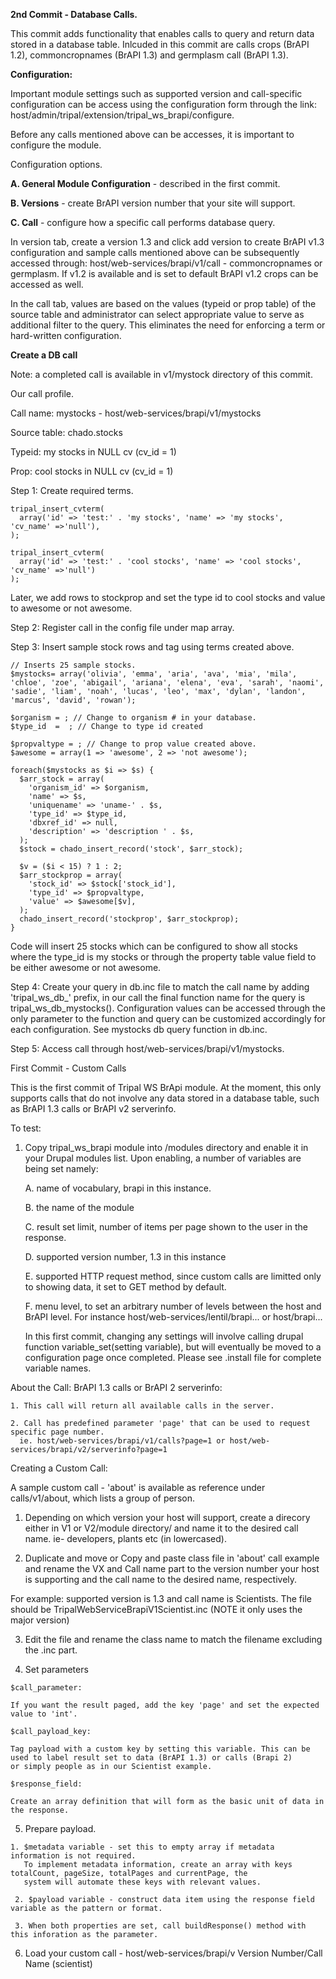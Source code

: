 
**2nd Commit - Database Calls.**

This commit adds functionality that enables calls to query and return data stored in a database table. Inlcuded in this commit are calls crops (BrAPI 1.2), commoncropnames (BrAPI 1.3) and germplasm call (BrAPI 1.3). 

**Configuration:**

Important module settings such as supported version and call-specific configuration can be access using the configuration form through the link: host/admin/tripal/extension/tripal_ws_brapi/configure.

Before any calls mentioned above can be accesses, it is important to configure the module.

Configuration options.

**A. General Module Configuration** - described in the first commit.

**B. Versions** - create BrAPI version number that your site will support.

**C. Call** - configure how a specific call performs database query.


In version tab, create a version 1.3 and click add version to create BrAPI v1.3 configuration and sample calls mentioned above can be subsequently accessed through: host/web-services/brapi/v1/call - commoncropnames or germplasm. If v1.2 is
available and is set to default BrAPI v1.2 crops can be accessed as well.

In the call tab, values are based on the values (typeid or prop table) of the source table and administrator can select
appropriate value to serve as additional filter to the query. This eliminates the need for enforcing a term or hard-written
configuration.

**Create a DB call**

Note: a completed call is available in v1/mystock directory of this commit.

Our call profile.

Call name: mystocks - host/web-services/brapi/v1/mystocks

Source table: chado.stocks

Typeid: my stocks in NULL cv (cv_id = 1)

Prop: cool stocks in NULL cv (cv_id = 1)


Step 1: Create required terms.
  ``` 
  tripal_insert_cvterm(
    array('id' => 'test:' . 'my stocks', 'name' => 'my stocks', 'cv_name' =>'null'),
  );
  
  tripal_insert_cvterm(
    array('id' => 'test:' . 'cool stocks', 'name' => 'cool stocks', 'cv_name' =>'null')
  ); 
  ```
  Later, we add rows to stockprop and set the type id to cool stocks and value to awesome or not awesome.

Step 2: Register call in the config file under map array.

Step 3: Insert sample stock rows and tag using terms created above.
```
// Inserts 25 sample stocks.
$mystocks= array('olivia', 'emma', 'aria', 'ava', 'mia', 'mila', 'chloe', 'zoe', 'abigail', 'ariana', 'elena', 'eva', 'sarah', 'naomi', 'sadie', 'liam', 'noah', 'lucas', 'leo', 'max', 'dylan', 'landon', 'marcus', 'david', 'rowan');

$organism = ; // Change to organism # in your database.
$type_id  =  ; // Change to type id created

$propvaltype = ; // Change to prop value created above.
$awesome = array(1 => 'awesome', 2 => 'not awesome');

foreach($mystocks as $i => $s) {
  $arr_stock = array(
    'organism_id' => $organism,
    'name' => $s,
    'uniquename' => 'uname-' . $s,
    'type_id' => $type_id,
    'dbxref_id' => null,
    'description' => 'description ' . $s,
  );
  $stock = chado_insert_record('stock', $arr_stock);
  
  $v = ($i < 15) ? 1 : 2;
  $arr_stockprop = array(
    'stock_id' => $stock['stock_id'],
    'type_id' => $propvaltype,
    'value' => $awesome[$v],
  );
  chado_insert_record('stockprop', $arr_stockprop);
}
```  
Code will insert 25 stocks which can be configured to show all stocks where the type_id is my stocks or through the property
table value field to be either awesome or not awesome.

Step 4: Create your query in db.inc file to match the call name by adding 'tripal_ws_db_' prefix, in our call the final
function name for the query is tripal_ws_db_mystocks(). Configuration values can be accessed through the only parameter
to the function and query can be customized accordingly for each configuration. See mystocks db query function in db.inc.

Step 5: Access call through host/web-services/brapi/v1/mystocks.


First Commit - Custom Calls

This is the first commit of Tripal WS BrApi module. At the moment, this only supports calls that do not involve any data stored
in a database table, such as BrAPI 1.3 calls or BrAPI v2 serverinfo.

To test:
  1. Copy tripal_ws_brapi module into /modules directory and enable it in your Drupal modules list.
     Upon enabling, a number of variables are being set namely:
     
     A. name of vocabulary, brapi in this instance.
     
     B. the name of the module
     
     C. result set limit, number of items per page shown to the user in the response.
     
     D. supported version number, 1.3 in this instance
     
     E. supported HTTP request method, since custom calls are limitted only to showing data, it set to GET method by default.
     
     F. menu level, to set an arbitrary number of levels between the host and BrAPI level. For instance
     host/web-services/lentil/brapi... or host/brapi...
     
     In this first commit, changing any settings will involve calling drupal function variable_set(setting variable), but will
     eventually be moved to a configuration page once completed. Please see .install file for complete variable names.
  
  
  About the Call: BrAPI 1.3 calls or BrAPI 2 serverinfo:
  
    1. This call will return all available calls in the server.
    
    2. Call has predefined parameter 'page' that can be used to request specific page number.
      ie. host/web-services/brapi/v1/calls?page=1 or host/web-services/brapi/v2/serverinfo?page=1
      
      
  Creating a Custom Call:
  
  A sample custom call - 'about' is available as reference under calls/v1/about, which lists a group of person.
  
  1. Depending on which version your host will support, create a direcory either in V1 or V2/module directory/ and name
  it to the desired call name. ie- developers, plants etc (in lowercased).
  
  2. Duplicate and move or Copy and paste class file in 'about' call example and rename the VX and Call name part to the version
  number your host is supporting and the call name to the desired name, respectively.
  
  For example: supported version is 1.3 and call name is Scientists.
  The file should be TripalWebServiceBrapiV1Scientist.inc (NOTE it only uses the major version)
  
  3. Edit the file and rename the class name to match the filename excluding the .inc part.
  
  4. Set parameters
  
    $call_parameter:
    
    If you want the result paged, add the key 'page' and set the expected value to 'int'.
    
    $call_payload_key:
    
    Tag payload with a custom key by setting this variable. This can be used to label result set to data (BrAPI 1.3) or calls (Brapi 2) 
    or simply people as in our Scientist example.
    
    $response_field:
    
    Create an array definition that will form as the basic unit of data in the response.
    
  5. Prepare payload.
  
    1. $metadata variable - set this to empty array if metadata information is not required.
       To implement metadata information, create an array with keys totalCount, pageSize, totalPages and currentPage, the
       system will automate these keys with relevant values.
       
     2. $payload variable - construct data item using the response field variable as the pattern or format.
     
     3. When both properties are set, call buildResponse() method with this inforation as the parameter.
     
   6. Load your custom call - host/web-services/brapi/v Version Number/Call Name (scientist)  
     
     
     
       
       
    
    
  
  
      
